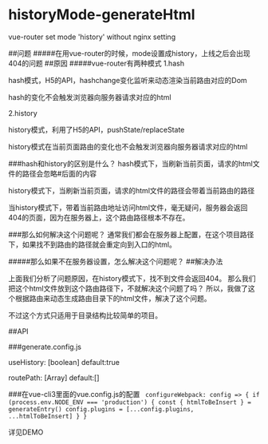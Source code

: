 # historyMode-generateHtml
 vue-router set mode 'history'  without nginx setting

##问题
#####在用vue-router的时候，mode设置成history，上线之后会出现404的问题
##原因
#####vue-router有两种模式
1.hash

hash模式，H5的API，hashchange变化监听来动态渲染当前路由对应的Dom

hash的变化不会触发浏览器向服务器请求对应的html

2.history

history模式，利用了H5的API，pushState/replaceState

history模式在当前页面路由的变化也不会触发浏览器向服务器请求对应的html

###hash和history的区别是什么？
hash模式下，当刷新当前页面，请求的html文件的路径会忽略#后面的内容

history模式下，当刷新当前页面，请求的html文件的路径会带着当前路由的路径

当history模式下，带着当前路由地址访问html文件，毫无疑问，服务器会返回404的页面，因为在服务器上，这个路由路径根本不存在。

###那么如何解决这个问题呢？
通常我们都会在服务器上配置，在这个项目路径下，如果找不到路由的路径就会重定向到入口的html。

#####那么如果不在服务器设置，怎么解决这个问题呢？
##解决办法

上面我们分析了问题原因，在history模式下，找不到文件会返回404。
那么我们把这个html文件放到这个路由路径下，不就解决这个问题了吗？
所以，我做了这个根据路由来动态生成路由目录下的html文件，解决了这个问题。

不过这个方式只适用于目录结构比较简单的项目。

##API

###generate.config.js

useHistory: [boolean]  default:true

routePath: [Array] default:[]

###在vue-cli3里面的vue.config.js的配置
` configureWebpack: config => {
     if (process.env.NODE_ENV === 'production') {
       const { htmlToBeInsert } = generateEntry()
       config.plugins = [...config.plugins, ...htmlToBeInsert]
     }
   }`
   
详见DEMO



